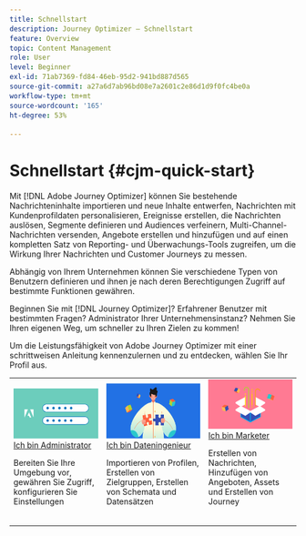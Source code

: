 ```yaml
---
title: Schnellstart
description: Journey Optimizer – Schnellstart
feature: Overview
topic: Content Management
role: User
level: Beginner
exl-id: 71ab7369-fd84-46eb-95d2-941bd887d565
source-git-commit: a27a6d7ab96bd08e7a2601c2e86d1d9f0fc4be0a
workflow-type: tm+mt
source-wordcount: '165'
ht-degree: 53%

---
```


# Schnellstart {#cjm-quick-start}

Mit [!DNL Adobe Journey Optimizer] können Sie bestehende Nachrichteninhalte importieren und neue Inhalte entwerfen, Nachrichten mit Kundenprofildaten personalisieren, Ereignisse erstellen, die Nachrichten auslösen, Segmente definieren und Audiences verfeinern, Multi-Channel-Nachrichten versenden, Angebote erstellen und hinzufügen und auf einen kompletten Satz von Reporting- und Überwachungs-Tools zugreifen, um die Wirkung Ihrer Nachrichten und Customer Journeys zu messen.

Abhängig von Ihrem Unternehmen können Sie verschiedene Typen von Benutzern definieren und ihnen je nach deren Berechtigungen Zugriff auf bestimmte Funktionen gewähren.

Beginnen Sie mit [!DNL Journey Optimizer]? Erfahrener Benutzer mit bestimmten Fragen? Administrator Ihrer Unternehmensinstanz? Nehmen Sie Ihren eigenen Weg, um schneller zu Ihren Zielen zu kommen!

Um die Leistungsfähigkeit von Adobe Journey Optimizer mit einer schrittweisen Anleitung kennenzulernen und zu entdecken, wählen Sie Ihr Profil aus.

<table>
<tr>
  <td valign="bottom">
    <a href="path/administrator.md">
      <img alt="Administrator" src="../using/assets/do-not-localize/user-2.png" />
    </a>
    <div>
    <a href="path/administrator.md">Ich bin Administrator</a>
     <p>Bereiten Sie Ihre Umgebung vor, gewähren Sie Zugriff, konfigurieren Sie Einstellungen
    <p>
    </div>
    <br>
  </td>
  <td valign="bottom">
    <a href="path/data-engineer.md">
      <img alt="Data Engineer" src="../using/assets/do-not-localize/user-1.png"/>
    </a>
    <div>
    <a href="path/data-engineer.md">Ich bin Dateningenieur</a>
     <p>Importieren von Profilen, Erstellen von Zielgruppen, Erstellen von Schemata und Datensätzen
    <p>
    </div>
    <br>
  </td>
  <td valign="bottom">
      <a href="path/marketer.md">
       <img alt="Marketer" src="../using/assets/do-not-localize/user-3.png" />
       </a>
    <div><a href="path/marketer.md">Ich bin Marketer</a>
     <p>Erstellen von Nachrichten, Hinzufügen von Angeboten, Assets und Erstellen von Journey
    <p>
    </div>
    <br>
  </td>
    <!--td valign="bottom">
    <a href="path/developer.md">
      <img alt="Developer" src="../using/assets/do-not-localize/user-2.png" />
    </a>
    <div>
    <a href="path/developer.md">I am a Developer</a>
     <p>Integrate your mobile apps, use Journey Optimizer APIs
    <p>
    </div>
    <br>
  </td-->
</tr>
</table>

